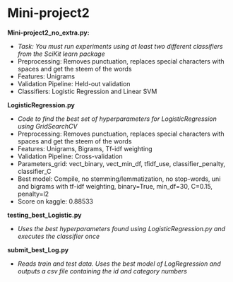 # Mini-project2

**Mini-project2_no_extra.py:**
* *Task: You must run experiments using at least two different classifiers from the SciKit learn package*
* Preprocessing: Removes punctuation, replaces special characters with spaces and get the steem of the words
* Features: Unigrams
* Validation Pipeline: Held-out validation
* Classifiers: Logistic Regression and Linear SVM

**LogisticRegression.py**
* *Code to find the best set of hyperparameters for LogisticRegression using GridSearchCV*
* Preprocessing: Removes punctuation, replaces special characters with spaces and get the steem of the words
* Features: Unigrams, Bigrams, Tf-idf weighting
* Validation Pipeline: Cross-validation
* Parameters_grid: vect_binary, vect_min_df, tfidf_use, classifier_penalty, classifier_C
* Best model: Compile, no stemming/lemmatization, no stop-words, uni and bigrams with tf-idf weighting, binary=True, min_df=30, C=0.15, penalty=l2
* Score on kaggle: 0.88533

**testing_best_Logistic.py**
* *Uses the best hyperparameters found using LogisticRegression.py and executes the classifier once*

**submit_best_Log.py**
* *Reads train and test data. Uses the best model of LogRegression and outputs a csv file containing the id and category numbers*
